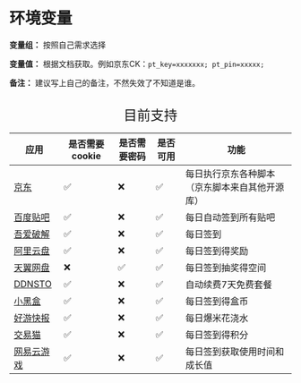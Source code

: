 # 环境变量

**变量组：** 按照自己需求选择

**变量值：** 根据文档获取。例如京东CK：`pt_key=xxxxxxx; pt_pin=xxxxx;`

**备注：** 建议写上自己的备注，不然失效了不知道是谁。

## 

<center> <font face="黑体" size=5>目前支持</font></center>

| 应用                                            | 是否需要cookie | 是否需要密码 | 是否可用 | 功能                                           |
| ----------------------------------------------- | -------------- | ------------ | -------- | ---------------------------------------------- |
| [京东](https://m.jd.com)                        | ✅              | ❌            | ✅        | 每日执行京东各种脚本（京东脚本来自其他开源库） |
| [百度贴吧](https://tieba.baidu.com)             | ✅              | ❌            | ✅        | 每日自动签到所有贴吧                           |
| [吾爱破解](https://www.52pojie.cn/)             | ✅              | ❌            | ✅        | 每日签到                                       |
| [阿里云盘](https://www.aliyundrive.com/)        | ✅              | ❌            | ✅        | 每日签到得奖励                                 |
| [天翼网盘](https://cloud.189.cn/web/login.html) | ❌              | ✅            | ✅        | 每日签到抽奖得空间                             |
| [DDNSTO](https://www.ddnsto.com/)               | ✅              | ❌            | ✅        | 自动续费7天免费套餐                            |
| [小黑盒](https://www.xiaoheihe.cn/home)         | ✅              | ❌            | ✅        | 每日签到得盒币                                 |
| [好游快报](https://www.3839.com/)               | ✅              | ❌            | ✅        | 每日爆米花浇水                                 |
| [交易猫](https://www.jiaoyimao.com/)            | ✅              | ❌            | ✅        | 每日签到得积分                                 |
| [网易云游戏](https://cg.163.com/#/mobile)       | ✅              | ❌            | ✅        | 每日签到获取使用时间和成长值                   |



